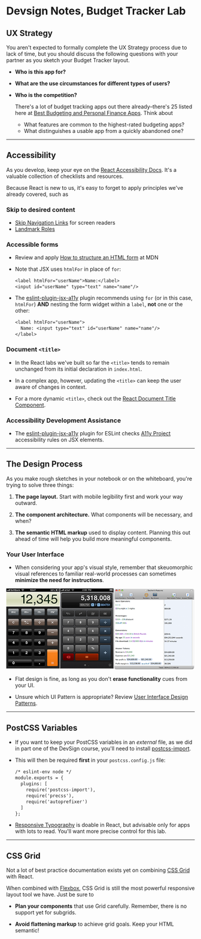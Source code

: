 # Devsign Notes, Budget Tracker Lab

## UX Strategy

You aren't expected to formally complete the UX Strategy process due to lack of time, but you should discuss the following questions with your partner as you sketch your Budget Tracker layout.

* **Who is this app for?** 
* **What are the use circumstances for different types of users?**
* **Who is the competition?**

   There's a lot of budget tracking apps out there already–there's 25 listed here at [Best Budgeting and Personal Finance Apps](https://www.tomsguide.com/us/pictures-story/548-best-budget-expense-apps.html#s2). Think about

   * What features are common to the highest-rated budgeting apps?
   * What distinguishes a usable app from a quickly abandoned one?

___

## Accessibility

As you develop, keep your eye on the [React Accessibility Docs](https://reactjs.org/docs/accessibility.html). It's a valuable collection of checklists and resources.

Because React is new to us, it's easy to forget to apply principles we've already covered, such as

### Skip to desired content

* [Skip Navigation Links](https://webaim.org/techniques/skipnav/) for screen readers
* [Landmark Roles](https://dequeuniversity.com/assets/html/jquery-summit/html5/slides/landmarks.html)

### Accessible forms

* Review and apply [How to structure an HTML form](https://developer.mozilla.org/en-US/docs/Learn/HTML/Forms/How_to_structure_an_HTML_form) at MDN
* Note that JSX uses `htmlFor` in place of `for`:

   ```
   <label htmlFor="userName">Name:</label>
   <input id="userName" type="text" name="name"/>
   ```

* The [eslint-plugin-jsx-a11y](https://github.com/evcohen/eslint-plugin-jsx-a11y) plugin recommends using `for` (or in this case, `htmlFor`) **AND** nesting the form widget within a `label`, **not** one or the other:

   ```
   <label htmlFor="userName">
     Name: <input type="text" id="userName" name="name"/>
   </label>
   ```

### Document `<title>`

* In the React labs we've built so far the `<title>` tends to remain unchanged from its initial declaration in `index.html`. 

* In a complex app, however, updating the `<title>` can keep the user aware of changes in context.

* For a more dynamic `<title>`, check out the [React Document Title Component](https://github.com/gaearon/react-document-title).

### Accessibility Development Assistance

* The [eslint-plugin-jsx-a11y](https://github.com/evcohen/eslint-plugin-jsx-a11y) plugin for ESLint checks [A11y Project](https://a11yproject.com/checklist.html) accessibility rules on JSX elements. 

___

## The Design Process

As you make rough sketches in your notebook or on the whiteboard, you're trying to solve three things:

1. **The page layout.** Start with mobile legibility first and work your way outward.

1. **The component architecture.** What components will be necessary, and when?

1. **The semantic HTML markup** used to display content. Planning this out ahead of time will help you build more meaningful components.

### Your User Interface

* When considering your app's visual style, remember that skeuomorphic visual references to familiar real-world processes can sometimes **minimize the need for instructions**.

![Three calculators ranging from highly skeuomorphic to very flat](calculator.png "Three calculators")

* Flat design is fine, as long as you don't **erase functionality** cues from your UI.

* Unsure which UI Pattern is appropriate? Review [User Interface Design Patterns](http://ui-patterns.com/patterns).

___

## PostCSS Variables

* If you want to keep your PostCSS variables in an *external* file, as we did in part one of the DevSign course, you'll need to install [postcss-import](https://github.com/postcss/postcss-import).

* This will then be required **first** in your `postcss.config.js` file:

   ```
   /* eslint-env node */
   module.exports = {
     plugins: [
       require('postcss-import'),
       require('precss'),
       require('autoprefixer')
     ]
   };
   ```

* [Responsive Typography](https://www.smashingmagazine.com/2016/05/fluid-typography/) is doable in React, but advisable only for apps with lots to read. You'll want more precise control for this lab.
___

## CSS Grid

Not a lot of best practice documentation exists yet on combining [CSS Grid](https://css-tricks.com/snippets/css/complete-guide-grid/) with React.

When combined with [Flexbox](https://css-tricks.com/snippets/css/a-guide-to-flexbox/), CSS Grid is still the most powerful responsive layout tool we have. Just be sure to

* **Plan your components** that use Grid carefully. Remember, there is no support yet for subgrids.

* **Avoid flattening markup** to achieve grid goals. Keep your HTML semantic!